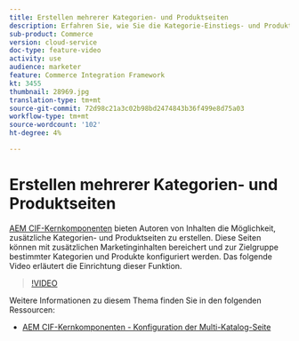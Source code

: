 ```yaml
---
title: Erstellen mehrerer Kategorien- und Produktseiten
description: Erfahren Sie, wie Sie die Kategorie-Einstiegs- und Produktdetailseiten mit zielgerichteten Marketinginhalten bereichern.
sub-product: Commerce
version: cloud-service
doc-type: feature-video
activity: use
audience: marketer
feature: Commerce Integration Framework
kt: 3455
thumbnail: 28969.jpg
translation-type: tm+mt
source-git-commit: 72d98c21a3c02b98bd2474843b36f499e8d75a03
workflow-type: tm+mt
source-wordcount: '102'
ht-degree: 4%

---
```



# Erstellen mehrerer Kategorien- und Produktseiten

[AEM CIF-Kernkomponenten](https://github.com/adobe/aem-core-cif-components) bieten Autoren von Inhalten die Möglichkeit, zusätzliche Kategorien- und Produktseiten zu erstellen. Diese Seiten können mit zusätzlichen Marketinginhalten bereichert und zur Zielgruppe bestimmter Kategorien und Produkte konfiguriert werden. Das folgende Video erläutert die Einrichtung dieser Funktion.

>[!VIDEO](https://video.tv.adobe.com/v/28969/?quality=12)

Weitere Informationen zu diesem Thema finden Sie in den folgenden Ressourcen:

- [AEM CIF-Kernkomponenten - Konfiguration der Multi-Katalog-Seite](https://github.com/adobe/aem-core-cif-components/wiki/configuration#multi-catalog-page-template-configuration)
